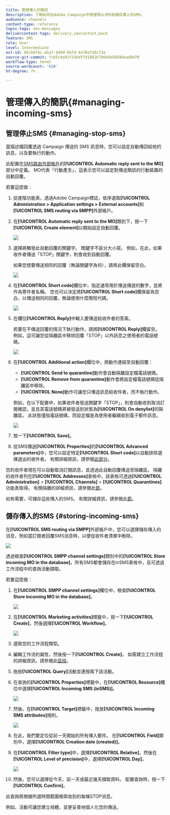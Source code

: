 ```yaml
---
title: 管理傳入的簡訊
description: 了解如何在Adobe Campaign中管理停止SMS和儲存傳入的SMS。
audience: channels
content-type: reference
topic-tags: sms-messages
delivercontext-tags: delivery,smsContent,back
feature: SMS
role: User
level: Intermediate
exl-id: 86cb6f4c-a5a7-4d9d-bbfd-4a70af38cf3a
source-git-commit: fcb5c4a92f23bdffd1082b7b044b5859dead9d70
workflow-type: tm+mt
source-wordcount: '620'
ht-degree: 7%

---
```


# 管理傳入的簡訊{#managing-incoming-sms}

## 管理停止SMS {#managing-stop-sms}

當描述檔回覆透過 Campaign 傳送的 SMS 訊息時，您可以設定自動傳回給他的訊息，以及要執行的動作。

此配置在[SMS路由外部帳戶](../../administration/using/configuring-sms-channel.md#defining-an-sms-routing)的&#x200B;**[!UICONTROL Automatic reply sent to the MO]**&#x200B;部分中定義。 MO代表「行動產生」，這表示您可以設定對傳送簡訊的行動裝置的自動回覆。

若要這麼做：

1. 從進階功能表，透過Adobe Campaign標誌，依序選取&#x200B;**[!UICONTROL Administration > Application settings > External accounts]**&#x200B;和&#x200B;**[!UICONTROL SMS routing via SMPP]**&#x200B;外部帳戶。
1. 在&#x200B;**[!UICONTROL Automatic reply sent to the MO]**&#x200B;類別下，按一下&#x200B;**[!UICONTROL Create element]**&#x200B;以開始設定自動回覆。

   ![](assets/sms_mo_1.png)

1. 選擇將觸發此自動回覆的關鍵字。 關鍵字不區分大小寫。 例如，在此，如果收件者傳送「STOP」關鍵字，則會收到自動回覆。

   如果您想要傳送相同的回覆（無論關鍵字為何），請將此欄保留空白。

   ![](assets/sms_mo_2.png)

1. 在&#x200B;**[!UICONTROL Short code]**&#x200B;欄位中，指定通常用於傳送傳遞的數字，並將作為寄件者名稱。 您也可以決定將&#x200B;**[!UICONTROL Short code]**&#x200B;欄保留為空白，以傳送相同的回覆，無論使用什麼簡短代碼。

   ![](assets/sms_mo_4.png)

1. 在欄位&#x200B;**[!UICONTROL Reply]**&#x200B;中輸入要傳送給收件者的答案。

   若要在不傳送回覆的情況下執行動作，請將&#x200B;**[!UICONTROL Reply]**&#x200B;欄留空。 例如，這可讓您從隔離區中移除回覆「STOP」以外訊息之使用者的電話號碼。

   ![](assets/sms_mo_3.png)

1. 在&#x200B;**[!UICONTROL Additional action]**&#x200B;欄位中，將動作連結至自動回覆：

   * **[!UICONTROL Send to quarantine]**&#x200B;動作會自動隔離設定檔電話號碼。
   * **[!UICONTROL Remove from quarantine]**&#x200B;動作會將設定檔電話號碼從隔離區中移除。
   * **[!UICONTROL None]**&#x200B;動作可讓您只傳送訊息給收件者，而不執行動作。

   例如，在以下配置中，如果收件者發送關鍵字「STOP」，則會自動收到取消訂閱確認，並且其電話號碼將被發送到狀態為&#x200B;**[!UICONTROL On denylist]**&#x200B;的隔離區。 此狀態僅指電話號碼，而設定檔是為使用者繼續收到電子郵件訊息。

   ![](assets/sms_mo.png)

1. 按一下&#x200B;**[!UICONTROL Save]**。

1. 從SMS傳送&#x200B;**[!UICONTROL Properties]**&#x200B;的&#x200B;**[!UICONTROL Advanced parameters]**&#x200B;中，您可以設定特定&#x200B;**[!UICONTROL Short code]**&#x200B;以自動排除選擇退出的收件者。 有關詳細資訊，請參閱[此部分](../../administration/using/configuring-sms-channel.md#configuring-sms-properties)。

您的收件者現在可以自動取消訂閱訊息，並透過此自動回覆傳送至隔離區。 隔離的收件者列在&#x200B;**[!UICONTROL Addresses]**&#x200B;表格中，該表格可透過&#x200B;**[!UICONTROL Administration]** > **[!UICONTROL Channels]** > **[!UICONTROL Quarantines]**&#x200B;功能表取得。 有關隔離的詳細資訊，請參閱此[節](../../sending/using/understanding-quarantine-management.md)。

如有需要，可儲存這些傳入的SMS。 有關詳細資訊，請參閱此[節](#storing-incoming-sms)。

## 儲存傳入的SMS {#storing-incoming-sms}

在&#x200B;**[!UICONTROL SMS routing via SMPP]**&#x200B;外部帳戶中，您可以選擇儲存傳入的消息，例如當訂閱者回覆SMS消息時，以便從收件者清單中刪除。

![](assets/sms_config_mo_1.png)

透過檢查&#x200B;**[!UICONTROL SMPP channel settings]**&#x200B;類別中的&#x200B;**[!UICONTROL Store incoming MO in the database]**，所有SMS都會儲存在inSMS表格中，且可透過工作流程中的查詢活動擷取。

若要這麼做：

1. 在&#x200B;**[!UICONTROL SMPP channel settings]**&#x200B;欄位中，檢查&#x200B;**[!UICONTROL Store incoming MO in the database]**。

   ![](assets/sms_config_mo_2.png)

1. 在&#x200B;**[!UICONTROL Marketing activities]**&#x200B;標籤中，按一下&#x200B;**[!UICONTROL Create]**，然後選擇&#x200B;**[!UICONTROL Workflow]**。

   ![](assets/sms_config_mo_3.png)

1. 選取您的工作流程類型。
1. 編輯工作流的屬性，然後按一下&#x200B;**[!UICONTROL Create]**。 如需建立工作流程的詳細資訊，請參閱此[區段](../../automating/using/building-a-workflow.md)。
1. 拖放&#x200B;**[!UICONTROL Query]**&#x200B;活動並連按兩下該活動。
1. 在查詢的&#x200B;**[!UICONTROL Properties]**&#x200B;標籤中，在&#x200B;**[!UICONTROL Resource]**&#x200B;欄位中選擇&#x200B;**[!UICONTROL Incoming SMS (inSMS)]**。

   ![](assets/sms_config_mo_4.png)

1. 然後，在&#x200B;**[!UICONTROL Target]**&#x200B;標籤中，拖放&#x200B;**[!UICONTROL Incoming SMS attributes]**&#x200B;規則。

   ![](assets/sms_config_mo_5.png)

1. 在此，我們要定位從前一天開始的所有傳入郵件。 在&#x200B;**[!UICONTROL Field]**&#x200B;類別中，選擇&#x200B;**[!UICONTROL Creation date (created)]**。
1. 在&#x200B;**[!UICONTROL Filter type]**&#x200B;中，選擇&#x200B;**[!UICONTROL Relative]**，然後在&#x200B;**[!UICONTROL Level of precision]**&#x200B;中，選擇&#x200B;**[!UICONTROL Day]**。

   ![](assets/sms_config_mo_6.png)

1. 然後，您可以選擇從今天、前一天或最近幾天擷取資料。 配置查詢時，按一下&#x200B;**[!UICONTROL Confirm]**。

此查詢將根據所選時間範圍檢索收到的每條STOP消息。

例如，活動可讓您建立母體，並更妥善地個人化您的傳送。
